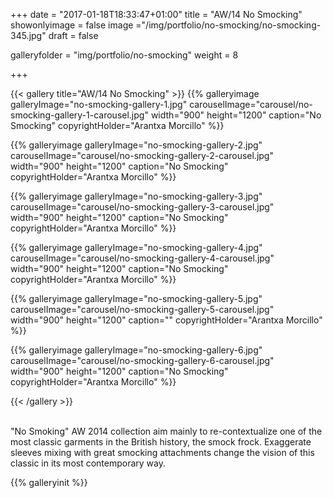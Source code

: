 +++
date = "2017-01-18T18:33:47+01:00"
title = "AW/14 No Smocking"
showonlyimage = false
image ="/img/portfolio/no-smocking/no-smocking-345.jpg"
draft = false


galleryfolder = "img/portfolio/no-smocking"
weight = 8


+++

<!--more-->

{{< gallery title="AW/14 No Smocking" >}}
  {{% galleryimage galleryImage="no-smocking-gallery-1.jpg" carouselImage="carousel/no-smocking-gallery-1-carousel.jpg" width="900" height="1200"
  caption="No Smocking" copyrightHolder="Arantxa Morcillo" %}}

  {{% galleryimage galleryImage="no-smocking-gallery-2.jpg" carouselImage="carousel/no-smocking-gallery-2-carousel.jpg" width="900" height="1200"
   caption="No Smocking" copyrightHolder="Arantxa Morcillo" %}}

  {{% galleryimage galleryImage="no-smocking-gallery-3.jpg" carouselImage="carousel/no-smocking-gallery-3-carousel.jpg" width="900" height="1200"
  caption="No Smocking" copyrightHolder="Arantxa Morcillo" %}}

  {{% galleryimage galleryImage="no-smocking-gallery-4.jpg" carouselImage="carousel/no-smocking-gallery-4-carousel.jpg" width="900" height="1200"
  caption="No Smocking" copyrightHolder="Arantxa Morcillo" %}}

  {{% galleryimage galleryImage="no-smocking-gallery-5.jpg" carouselImage="carousel/no-smocking-gallery-5-carousel.jpg" width="900" height="1200"
  caption="" copyrightHolder="Arantxa Morcillo" %}}

  {{% galleryimage galleryImage="no-smocking-gallery-6.jpg" carouselImage="carousel/no-smocking-gallery-6-carousel.jpg" width="900" height="1200"
  caption="No Smocking" copyrightHolder="Arantxa Morcillo" %}}

{{< /gallery >}}

<br/>
"No Smoking" AW 2014 collection aim mainly to re-contextualize one of the most classic garments in the British history, the smock frock. Exaggerate sleeves mixing with great smocking attachments change the vision of this classic in its most contemporary way.

{{% galleryinit %}}
